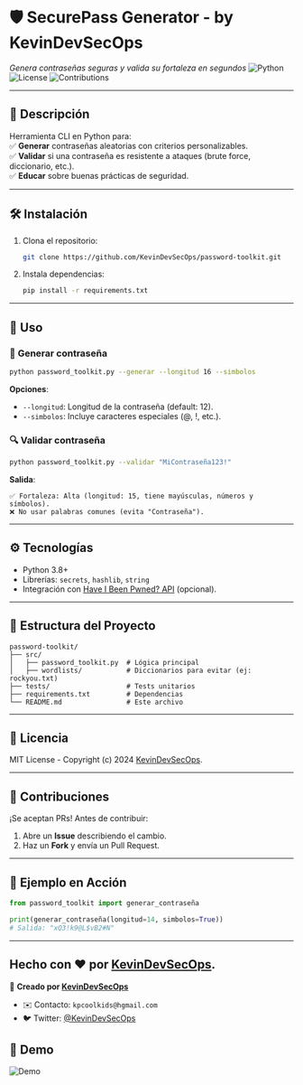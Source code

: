 # 🛡️ **SecurePass Generator** - by KevinDevSecOps
*Genera contraseñas seguras y valida su fortaleza en segundos*
![Python](https://img.shields.io/badge/Python-3.8%2B-blue) ![License](https://img.shields.io/badge/License-MIT-green) ![Contributions](https://img.shields.io/badge/Contributions-Welcome-orange)  

---

## 📌 **Descripción**  
Herramienta CLI en Python para:  
✅ **Generar** contraseñas aleatorias con criterios personalizables.  
✅ **Validar** si una contraseña es resistente a ataques (brute force, diccionario, etc.).  
✅ **Educar** sobre buenas prácticas de seguridad.  

---

## 🛠️ **Instalación**  
1. Clona el repositorio:  
   ```bash
   git clone https://github.com/KevinDevSecOps/password-toolkit.git
   ```
2. Instala dependencias:  
   ```bash
   pip install -r requirements.txt
   ```

---

## 🚀 **Uso**  
### 🔧 **Generar contraseña**  
```bash
python password_toolkit.py --generar --longitud 16 --simbolos
```  
**Opciones**:  
- `--longitud`: Longitud de la contraseña (default: 12).  
- `--simbolos`: Incluye caracteres especiales (@, !, etc.).  

### 🔍 **Validar contraseña**  
```bash
python password_toolkit.py --validar "MiContraseña123!"
```  
**Salida**:  
```
✅ Fortaleza: Alta (longitud: 15, tiene mayúsculas, números y símbolos).
❌ No usar palabras comunes (evita "Contraseña").
```

---

## ⚙️ **Tecnologías**  
- Python 3.8+  
- Librerías: `secrets`, `hashlib`, `string`  
- Integración con [Have I Been Pwned? API](https://haveibeenpwned.com/API/v3) (opcional).  

---

## 📂 **Estructura del Proyecto**  
```
password-toolkit/
├── src/
│   ├── password_toolkit.py  # Lógica principal
│   ├── wordlists/           # Diccionarios para evitar (ej: rockyou.txt)
├── tests/                   # Tests unitarios
├── requirements.txt         # Dependencias
└── README.md                # Este archivo
```

---

## 📜 **Licencia**  
MIT License - Copyright (c) 2024 [KevinDevSecOps](https://github.com/KevinDevSecOps).  

---

## 🤝 **Contribuciones**  
¡Se aceptan PRs! Antes de contribuir:  
1. Abre un **Issue** describiendo el cambio.  
2. Haz un **Fork** y envía un Pull Request.  

---

## 🌟 **Ejemplo en Acción**  
```python
from password_toolkit import generar_contraseña

print(generar_contraseña(longitud=14, simbolos=True))
# Salida: "xQ3!k9@L$vB2#N"
```

---

Hecho con ❤️ por [KevinDevSecOps](https://github.com/KevinDevSecOps).  
---  
📌 **Creado por [KevinDevSecOps](https://github.com/KevinDevSecOps)**  
- ✉️ Contacto: `kpcoolkids@hgmail.com`  
- 🐦 Twitter: [@KevinDevSecOps](https://twitter.com/KevinDevSecOps)
## 🎥 Demo  
![Demo](https://media.giphy.com/media/ejemplo.gif)
